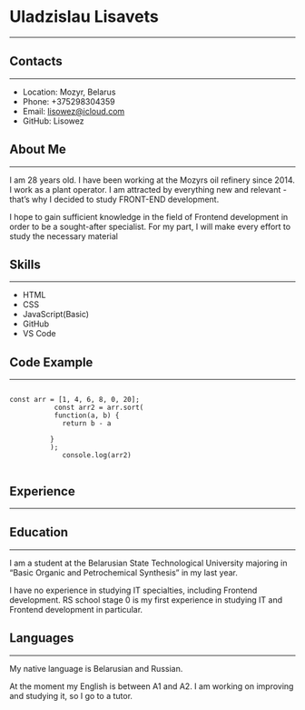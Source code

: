 # Uladzislau Lisavets

---

## Contacts

***

+ Location: Mozyr, Belarus
+ Phone: +375298304359
+ Email: lisowez@icloud.com
+ GitHub: Lisowez

## About Me

***

I am 28 years old. I have been working at the Mozyrs oil refinery since 2014. I work as a plant operator. I am attracted by everything new and relevant - that’s why I decided to study FRONT-END development. 

I hope to gain sufficient knowledge in the field of Frontend development in order to be a sought-after specialist. For my part, I will make every effort to study the necessary material


## Skills

***

- HTML
- CSS
- JavaScript(Basic)
- GitHub
- VS Code

## Code Example

***

```

const arr = [1, 4, 6, 8, 0, 20];
           const arr2 = arr.sort(
           function(a, b) {
             return b - a
  
          }
          );
             console.log(arr2)


```

## Experience

***

## Education

***
I am a student at the Belarusian State Technological University majoring in “Basic Organic and Petrochemical Synthesis” in my last year. 

I have no experience in studying IT specialties, including Frontend development. RS school stage 0 is my first experience in studying IT and Frontend development in particular. 


## Languages

***

My native language is Belarusian and Russian.

At the moment my English is between A1 and A2. I am working on improving and studying it, so I go to a tutor.